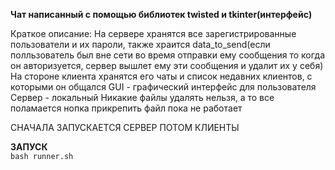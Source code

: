 **Чат написанный с помощью библиотек twisted и tkinter(интерфейс)**

Краткое описание:
На сервере хранятся все зарегистрированные пользователи и их пароли, также храится data_to_send(если полльзователь был вне сети во время отправки ему сообщения то когда он авторизуется, сервер вышлет ему эти сообщения и удалит их у себя)
На стороне клиента хранятся его чаты и список недавних клиентов, с которыми он общался
GUI - графический интерфейс для пользователя
Сервер - локальный
Никакие файлы удалять нельзя, а то все поламается
нопка прикрепить файл пока не работает

СНАЧАЛА ЗАПУСКАЕТСЯ СЕРВЕР ПОТОМ КЛИЕНТЫ

**ЗАПУСК** </br>
`bash runner.sh`